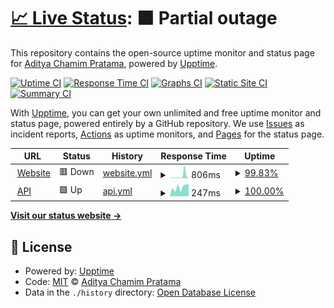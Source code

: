 # [📈 Live Status](https://Adityacprtm.github.io/uptime): <!--live status--> **🟧 Partial outage**

This repository contains the open-source uptime monitor and status page for [Aditya Chamim Pratama](adityacprtm.dev), powered by [Upptime](https://github.com/upptime/upptime).

[![Uptime CI](https://github.com/Adityacprtm/uptime/workflows/Uptime%20CI/badge.svg)](https://github.com/Adityacprtm/uptime/actions?query=workflow%3A%22Uptime+CI%22)
[![Response Time CI](https://github.com/Adityacprtm/uptime/workflows/Response%20Time%20CI/badge.svg)](https://github.com/Adityacprtm/uptime/actions?query=workflow%3A%22Response+Time+CI%22)
[![Graphs CI](https://github.com/Adityacprtm/uptime/workflows/Graphs%20CI/badge.svg)](https://github.com/Adityacprtm/uptime/actions?query=workflow%3A%22Graphs+CI%22)
[![Static Site CI](https://github.com/Adityacprtm/uptime/workflows/Static%20Site%20CI/badge.svg)](https://github.com/Adityacprtm/uptime/actions?query=workflow%3A%22Static+Site+CI%22)
[![Summary CI](https://github.com/Adityacprtm/uptime/workflows/Summary%20CI/badge.svg)](https://github.com/Adityacprtm/uptime/actions?query=workflow%3A%22Summary+CI%22)

With [Upptime](https://upptime.js.org), you can get your own unlimited and free uptime monitor and status page, powered entirely by a GitHub repository. We use [Issues](https://github.com/Adityacprtm/uptime/issues) as incident reports, [Actions](https://github.com/Adityacprtm/uptime/actions) as uptime monitors, and [Pages](https://Adityacprtm.github.io/uptime) for the status page.

<!--start: status pages-->
<!-- This summary is generated by Upptime (https://github.com/upptime/upptime) -->
<!-- Do not edit this manually, your changes will be overwritten -->
<!-- prettier-ignore -->
| URL | Status | History | Response Time | Uptime |
| --- | ------ | ------- | ------------- | ------ |
| <img alt="" src="https://adityacprtm.dev/img/icons/favicon-32x32.png" height="13"> [Website](https://adityacprtm.dev) | 🟥 Down | [website.yml](https://github.com/Adityacprtm/uptime/commits/HEAD/history/website.yml) | <details><summary><img alt="Response time graph" src="./graphs/website/response-time-week.png" height="20"> 806ms</summary><br><a href="https://uptime.adityacprtm.dev/history/website"><img alt="Response time 227" src="https://img.shields.io/endpoint?url=https%3A%2F%2Fraw.githubusercontent.com%2FAdityacprtm%2Fuptime%2FHEAD%2Fapi%2Fwebsite%2Fresponse-time.json"></a><br><a href="https://uptime.adityacprtm.dev/history/website"><img alt="24-hour response time 1732" src="https://img.shields.io/endpoint?url=https%3A%2F%2Fraw.githubusercontent.com%2FAdityacprtm%2Fuptime%2FHEAD%2Fapi%2Fwebsite%2Fresponse-time-day.json"></a><br><a href="https://uptime.adityacprtm.dev/history/website"><img alt="7-day response time 806" src="https://img.shields.io/endpoint?url=https%3A%2F%2Fraw.githubusercontent.com%2FAdityacprtm%2Fuptime%2FHEAD%2Fapi%2Fwebsite%2Fresponse-time-week.json"></a><br><a href="https://uptime.adityacprtm.dev/history/website"><img alt="30-day response time 488" src="https://img.shields.io/endpoint?url=https%3A%2F%2Fraw.githubusercontent.com%2FAdityacprtm%2Fuptime%2FHEAD%2Fapi%2Fwebsite%2Fresponse-time-month.json"></a><br><a href="https://uptime.adityacprtm.dev/history/website"><img alt="1-year response time 227" src="https://img.shields.io/endpoint?url=https%3A%2F%2Fraw.githubusercontent.com%2FAdityacprtm%2Fuptime%2FHEAD%2Fapi%2Fwebsite%2Fresponse-time-year.json"></a></details> | <details><summary><a href="https://uptime.adityacprtm.dev/history/website">99.83%</a></summary><a href="https://uptime.adityacprtm.dev/history/website"><img alt="All-time uptime 99.91%" src="https://img.shields.io/endpoint?url=https%3A%2F%2Fraw.githubusercontent.com%2FAdityacprtm%2Fuptime%2FHEAD%2Fapi%2Fwebsite%2Fuptime.json"></a><br><a href="https://uptime.adityacprtm.dev/history/website"><img alt="24-hour uptime 98.80%" src="https://img.shields.io/endpoint?url=https%3A%2F%2Fraw.githubusercontent.com%2FAdityacprtm%2Fuptime%2FHEAD%2Fapi%2Fwebsite%2Fuptime-day.json"></a><br><a href="https://uptime.adityacprtm.dev/history/website"><img alt="7-day uptime 99.83%" src="https://img.shields.io/endpoint?url=https%3A%2F%2Fraw.githubusercontent.com%2FAdityacprtm%2Fuptime%2FHEAD%2Fapi%2Fwebsite%2Fuptime-week.json"></a><br><a href="https://uptime.adityacprtm.dev/history/website"><img alt="30-day uptime 99.84%" src="https://img.shields.io/endpoint?url=https%3A%2F%2Fraw.githubusercontent.com%2FAdityacprtm%2Fuptime%2FHEAD%2Fapi%2Fwebsite%2Fuptime-month.json"></a><br><a href="https://uptime.adityacprtm.dev/history/website"><img alt="1-year uptime 99.91%" src="https://img.shields.io/endpoint?url=https%3A%2F%2Fraw.githubusercontent.com%2FAdityacprtm%2Fuptime%2FHEAD%2Fapi%2Fwebsite%2Fuptime-year.json"></a></details>
| <img alt="" src="https://adityacprtm.dev/img/icons/favicon-32x32.png" height="13"> [API](https://api.adityacprtm.dev/api/healthz) | 🟩 Up | [api.yml](https://github.com/Adityacprtm/uptime/commits/HEAD/history/api.yml) | <details><summary><img alt="Response time graph" src="./graphs/api/response-time-week.png" height="20"> 247ms</summary><br><a href="https://uptime.adityacprtm.dev/history/api"><img alt="Response time 250" src="https://img.shields.io/endpoint?url=https%3A%2F%2Fraw.githubusercontent.com%2FAdityacprtm%2Fuptime%2FHEAD%2Fapi%2Fapi%2Fresponse-time.json"></a><br><a href="https://uptime.adityacprtm.dev/history/api"><img alt="24-hour response time 330" src="https://img.shields.io/endpoint?url=https%3A%2F%2Fraw.githubusercontent.com%2FAdityacprtm%2Fuptime%2FHEAD%2Fapi%2Fapi%2Fresponse-time-day.json"></a><br><a href="https://uptime.adityacprtm.dev/history/api"><img alt="7-day response time 247" src="https://img.shields.io/endpoint?url=https%3A%2F%2Fraw.githubusercontent.com%2FAdityacprtm%2Fuptime%2FHEAD%2Fapi%2Fapi%2Fresponse-time-week.json"></a><br><a href="https://uptime.adityacprtm.dev/history/api"><img alt="30-day response time 231" src="https://img.shields.io/endpoint?url=https%3A%2F%2Fraw.githubusercontent.com%2FAdityacprtm%2Fuptime%2FHEAD%2Fapi%2Fapi%2Fresponse-time-month.json"></a><br><a href="https://uptime.adityacprtm.dev/history/api"><img alt="1-year response time 250" src="https://img.shields.io/endpoint?url=https%3A%2F%2Fraw.githubusercontent.com%2FAdityacprtm%2Fuptime%2FHEAD%2Fapi%2Fapi%2Fresponse-time-year.json"></a></details> | <details><summary><a href="https://uptime.adityacprtm.dev/history/api">100.00%</a></summary><a href="https://uptime.adityacprtm.dev/history/api"><img alt="All-time uptime 99.96%" src="https://img.shields.io/endpoint?url=https%3A%2F%2Fraw.githubusercontent.com%2FAdityacprtm%2Fuptime%2FHEAD%2Fapi%2Fapi%2Fuptime.json"></a><br><a href="https://uptime.adityacprtm.dev/history/api"><img alt="24-hour uptime 100.00%" src="https://img.shields.io/endpoint?url=https%3A%2F%2Fraw.githubusercontent.com%2FAdityacprtm%2Fuptime%2FHEAD%2Fapi%2Fapi%2Fuptime-day.json"></a><br><a href="https://uptime.adityacprtm.dev/history/api"><img alt="7-day uptime 100.00%" src="https://img.shields.io/endpoint?url=https%3A%2F%2Fraw.githubusercontent.com%2FAdityacprtm%2Fuptime%2FHEAD%2Fapi%2Fapi%2Fuptime-week.json"></a><br><a href="https://uptime.adityacprtm.dev/history/api"><img alt="30-day uptime 100.00%" src="https://img.shields.io/endpoint?url=https%3A%2F%2Fraw.githubusercontent.com%2FAdityacprtm%2Fuptime%2FHEAD%2Fapi%2Fapi%2Fuptime-month.json"></a><br><a href="https://uptime.adityacprtm.dev/history/api"><img alt="1-year uptime 99.96%" src="https://img.shields.io/endpoint?url=https%3A%2F%2Fraw.githubusercontent.com%2FAdityacprtm%2Fuptime%2FHEAD%2Fapi%2Fapi%2Fuptime-year.json"></a></details>

<!--end: status pages-->

[**Visit our status website →**](https://Adityacprtm.github.io/uptime)

## 📄 License

- Powered by: [Upptime](https://github.com/upptime/upptime)
- Code: [MIT](./LICENSE) © [Aditya Chamim Pratama](adityacprtm.dev)
- Data in the `./history` directory: [Open Database License](https://opendatacommons.org/licenses/odbl/1-0/)
